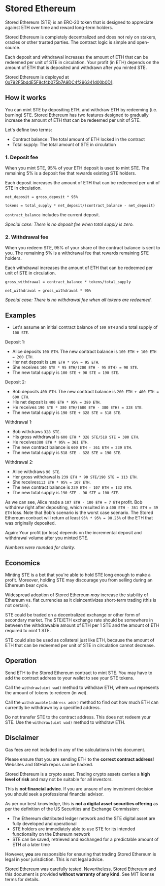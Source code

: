 # Stored Ethereum

Stored Ethereum (STE) is an ERC-20 token that is designed to appreciate against ETH over time and reward long-term holders.

Stored Ethereum is completely decentralized and does not rely on stakers, oracles or other trusted parties. The contract logic is simple and open-source.

Each deposit and withdrawal increases the amount of ETH that can be redeemed per unit of STE in circulation. Your profit (in ETH) depends on the amount of ETH that is deposited and withdrawn after you minted STE. 

Stored Ethereum is deployed at [0x792F5bddE5F8cf4b075b7A9DC4f296341d00b0D1](https://etherscan.io/address/0x792F5bddE5F8cf4b075b7A9DC4f296341d00b0D1).

## How it works

You can mint STE by depositing ETH, and withdraw ETH by redeeming (i.e. burning) STE. Stored Ethereum has two features designed to gradually increase the amount of ETH that can be redeemed per unit of STE.

Let's define two terms:
- Contract balance: The total amount of ETH locked in the contract
- Total supply: The total amount of STE in circulation

### 1. Deposit fee

When you mint STE, 95% of your ETH deposit is used to mint STE. The remaining 5% is a deposit fee that rewards existing STE holders.

Each deposit increases the amount of ETH that can be redeemed per unit of STE in circulation.

`net_deposit = gross_deposit * 95%`

`tokens = total_supply * net_deposit/(contract_balance - net_deposit)`

`contract_balance` includes the current deposit.

*Special case: There is no deposit fee when total supply is zero.*

### 2. Withdrawal fee

When you redeem STE, 95% of your share of the contract balance is sent to you. The remaining 5% is a withdrawal fee that rewards remaining STE holders.

Each withdrawal increases the amount of ETH that can be redeemed per unit of STE in circulation.

`gross_withdrawal = contract_balance * tokens/total_supply`

`net_withdrawal = gross_withdrawal * 95%`

*Special case: There is no withdrawal fee when all tokens are redeemed.*

## Examples

- Let's assume an initial contract balance of `100 ETH` and a total supply of `100 STE`.

Deposit 1:
- Alice deposits `100 ETH`. The new contract balance is `100 ETH + 100 ETH = 200 ETH`.
- Her net deposit is `100 ETH * 95% = 95 ETH`.
- She receives `100 STE * 95 ETH/(200 ETH - 95 ETH) = 90 STE`.
- The new total supply is `100 STE + 90 STE = 190 STE`.

Deposit 2:
- Bob deposits `400 ETH`. The new contract balance is `200 ETH + 400 ETH = 600 ETH`.
- His net deposit is `400 ETH * 95% = 380 ETH`.
- He receives `190 STE * 380 ETH/(600 ETH - 380 ETH) = 328 STE`.
- The new total supply is `190 STE + 328 STE = 518 STE`.

Withdrawal 1:
- Bob withdraws `328 STE`.
- His gross withdrawal is `600 ETH * 328 STE/518 STE = 380 ETH`.
- He receives`380 ETH * 95% = 361 ETH`.
- The new contract balance is `600 ETH - 361 ETH = 239 ETH`.
- The new total supply is `518 STE - 328 STE = 190 STE`.

Withdrawal 2:
- Alice withdraws `90 STE`.
- Her gross withdrawal is `239 ETH * 90 STE/190 STE = 113 ETH`.
- She receives`113 ETH * 95% = 107 ETH`.
- The new contract balance is `239 ETH - 107 ETH = 132 ETH`.
- The new total supply is `190 STE - 90 STE = 100 STE`.

As we can see, Alice made a `107 ETH - 100 ETH = 7 ETH` profit. Bob withdrew right after depositing, which resulted in a `400 ETH - 361 ETH = 39 ETH` loss. Note that Bob's scenario is the worst case scenario. The Stored Ethereum contract will return at least `95% * 95% = 90.25%` of the ETH that was originally deposited.

Again: Your profit (or loss) depends on the incremental deposit and withdrawal volume after you minted STE.

*Numbers were rounded for clarity.*

## Economics

Minting STE is a bet that you're able to hold STE long enough to make a profit. Moreover, holding STE may discourage you from selling during an Ethereum bear cycle.

Widespread adoption of Stored Ethereum *may* increase the stability of Ethereum vs. fiat currencies as it disincentivizes short-term trading (this is not certain).

STE could be traded on a decentralized exchange or other form of secondary market. The STE/ETH exchange rate should be somewhere in between the withdrawable amount of ETH per 1 STE and the amount of ETH required to mint 1 STE.

STE could also be used as collateral just like ETH, because the amount of ETH that can be redeemed per unit of STE in circulation cannot decrease.

## Operation

Send ETH to the Stored Ethereum contract to mint STE. You may have to add the contract address to your wallet to see your STE tokens.

Call the `withdraw(uint wad)` method to withdraw ETH, where `wad` represents the amount of tokens to redeem (in wei).

Call the `withdrawable(address addr)` method to find out how much ETH can currently be withdrawn by a specified address.

Do not transfer STE to the contract address. This does not redeem your STE. Use the `withdraw(uint wad)` method to withdraw ETH.

## Disclaimer

Gas fees are not included in any of the calculations in this document.

Please ensure that you are sending ETH to the **correct contract address**! Websites and GitHub repos can be hacked.

Stored Ethereum is a crypto asset. Trading crypto assets carries a **high level of risk** and may not be suitable for all investors.

This is **not financial advice**. If you are unsure of any investment decision you should seek a professional financial advisor.

As per our best knowledge, this is **not a digital asset securities offering** as per the definition of the US Securities and Exchange Commission:
- The Ethereum distributed ledger network and the STE digital asset are fully developed and operational
- STE holders are immediately able to use STE for its intended functionality on the Ethereum network
- STE can be saved, retrieved and exchanged for a predictable amount of ETH at a later time

However, **you** are responsible for ensuring that trading Stored Ethereum is legal in your jurisdiction. This is not legal advice.

Stored Ethereum was carefully tested. Nevertheless, Stored Ethereum and this document is provided **without warranty of any kind**. See MIT license terms for details.
